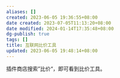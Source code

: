 ```yaml
---
aliases: []
created: 2023-06-05 19:36:55+08:00
date created: 2023-07-05T11:13:20+08:00
date modified: 2024-01-14T17:35:48+08:00
dg-publish: true
tags: []
title: 互联网比价工具
updated: 2023-06-05 19:48:14+08:00
---
```


插件商店搜索”比价“，即可看到比价工具。